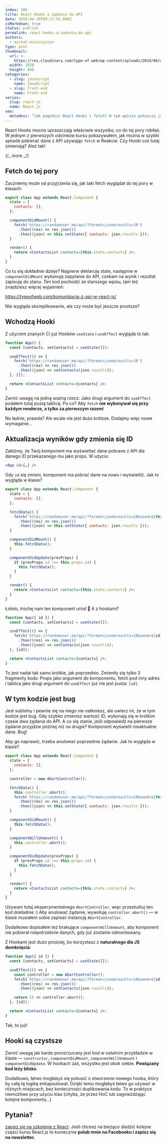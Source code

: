 ```yaml
---
index: 106
title: React Hooks a żądania do API
date: 2019-04-16T09:27:55.000Z
isMarkdown: true
status: publish
permalink: react-hooks-a-zadania-do-api
authors:
  - michal-miszczyszyn
type: post
thumbnail:
  url: >-
    https://res.cloudinary.com/type-of-web/wp-content/uploads/2019/04/aquarium-aquatic-blue-137612.jpg
  width: 1920
  height: 888
categories:
  - slug: javascript
    name: JavaScript
  - slug: front-end
    name: Front-end
series:
  slug: react-js
  name: React.js
seo:
  metadesc: "Jak pogodzić React Hooks i fetch? W tym wpisie pokazuję jak wykonać\_Ajax razem z React Hooks i jak pobierać dane z REST API przez React Hook useEffect."
---
```


React Hooks mocno upraszczają właściwie wszystko, co do tej pory robiłaś. W jednym z pierwszych odcinków kursu pokazywałem, jak można w szybki sposób pobierać dane z API używając `fetch` w Reakcie. Czy Hooki coś tutaj zmieniają? Ależ tak!

{/_ more _/}

## Fetch do tej pory

Zaczniemy może od przyjrzenia się, jak taki fetch wyglądał do tej pory w klasach:

```jsx
export class App extends React.Component {
  state = {
    contacts: [],
  };

  componentDidMount() {
    fetch('https://randomuser.me/api/?format=json&results=10')
      .then((res) => res.json())
      .then((json) => this.setState({ contacts: json.results }));
  }

  render() {
    return <ContactsList contacts={this.state.contacts} />;
  }
}
```

Co tu się dokładnie dzieje? Najpierw deklaruję state, następnie w `componentDidMount` wykonuję zapytanie do API, czekam na wynik i rezultat zapisuję do stanu. Ten kod pochodzi ze starszego wpisu, tam też znajdziesz więcej wyjaśnień:

https://typeofweb.com/komunikacja-z-api-w-react-js/

Nie wygląda skomplikowanie, ale czy może być jeszcze prostsze?

## Wchodzą Hooki

Z użyciem znanych Ci już Hooków `useState` i `useEffect` wygląda to tak:

```jsx
function App() {
  const [contacts, setContacts] = useState([]);

  useEffect(() => {
    fetch('https://randomuser.me/api/?format=json&results=10')
      .then((res) => res.json())
      .then((json) => setContacts(json.results));
  }, []);

  return <ContactsList contacts={contacts} />;
}
```

Zwróć uwagę na jedną ważną rzecz: Jako drugi argument do `useEffect` podałem tutaj pustą tablicę. Po co? Aby `fetch` **nie wykonywał się przy każdym renderze, a tylko za pierwszym razem**!

No ładnie, prawda? Ale wcale nie jest dużo krótsze. Dodajmy więc nowe wymaganie…

## Aktualizacja wyników gdy zmienia się ID

Załóżmy, że Twój komponent ma wyświetlać dane pobrane z API dla danego ID przekazanego mu jako props. W użyciu:

```jsx
<App id={…} />
```

Gdy `id` się zmieni, komponent ma pobrać dane na nowo i wyświetlić. Jak to wygląda w klasie?

```jsx
export class App extends React.Component {
  state = {
    contacts: [],
  };

  fetchData() {
    fetch(`https://randomuser.me/api/?format=json&results=10&seed=${this.props.id}`)
      .then((res) => res.json())
      .then((json) => this.setState({ contacts: json.results }));
  }

  componentDidMount() {
    this.fetchData();
  }

  componentDidUpdate(prevProps) {
    if (prevProps.id !== this.props.id) {
      this.fetchData();
    }
  }

  render() {
    return <ContactsList contacts={this.state.contacts} />;
  }
}
```

Łołoło, trochę nam ten komponent urósł 🤔 A z hookami?

```jsx
function App({ id }) {
  const [contacts, setContacts] = useState([]);

  useEffect(() => {
    fetch(`https://randomuser.me/api/?format=json&results=10&seed=${id}`)
      .then((res) => res.json())
      .then((json) => setContacts(json.results));
  }, [id]);

  return <ContactsList contacts={contacts} />;
}
```

To jest nadal tak samo krótkie, jak poprzednio. Zmieniły się tylko 3 fragmenty kodu: Props jako argument do komponentu, fetch pod inny adres i tablica jako drugi argument do `useEffect` już nie jest pusta: `[id]`.

## W tym kodzie jest bug

Jest subtelny i pewnie się na niego nie natkniesz, ale uwierz mi, że w tym kodzie jest bug. Gdy szybko zmienisz wartość ID, wykonają się w krótkim czasie dwa żądania do API. A co się stanie, jeśli odpowiedź na pierwsze żądanie przyjdzie później niż na drugie? Komponent wyświetli nieaktualne dane. Bug!

Aby go naprawić, trzeba anulować poprzednie żądanie. Jak to wygląda w klasie?

```jsx
export class App extends React.Component {
  state = {
    contacts: [],
  };

  controller = new AbortController();

  fetchData() {
    this.controller.abort();
    fetch(`https://randomuser.me/api/?format=json&results=10&seed=${this.props.id}`, { signal: this.controller.signal })
      .then((res) => res.json())
      .then((json) => this.setState({ contacts: json.results }));
  }

  componentDidMount() {
    this.fetchData();
  }

  componentWillUnmount() {
    this.controller.abort();
  }

  componentDidUpdate(prevProps) {
    if (prevProps.id !== this.props.id) {
      this.fetchData();
    }
  }

  render() {
    return <ContactsList contacts={this.state.contacts} />;
  }
}
```

Używam tutaj eksperymentalnego `AbortController`, więc przestudiuj ten kod dokładnie :) Aby anulować żądanie, wywołuję `controller.abort()` — w klasie musiałem sobie zapisać instancję `AbortController`.

Dodatkowo dopisałem też brakujące `componentWillUnmount`, aby komponent nie pobierał niepotrzebnie danych, gdy już zostanie odmontowany.

Z Hookami jest dużo prościej, bo korzystasz z **naturalnego dla JS domknięcia**:

```jsx
function App({ id }) {
  const [contacts, setContacts] = useState([]);

  useEffect(() => {
    const controller = new AbortController();
    fetch(`https://randomuser.me/api/?format=json&results=10&seed=${id}`, { signal: controller.signal })
      .then((res) => res.json())
      .then((json) => setContacts(json.results));

    return () => controller.abort();
  }, [id]);

  return <ContactsList contacts={contacts} />;
}
```

Tak, to już!

## Hooki są czystsze

Zwróć uwagę jak bardo porozrzucany jest kod w ostatnim przykładzie w klasie — `constructor`, `componentDidMount`, `componentWillUnmount` i `componentDidUpdate`. W hookach zaś, wszystko jest obok siebie. **Powiązany kod leży blisko**.

Dodatkowo, łatwo mogłabyś się pokusić o stworzenie nowego hooka, który by całą tę logikę enkapsulował. Dzięki temu mogłabyś łatwo go używać w różnych miejscach, bez konieczności duplikowania kodu. To w praktyce niemożliwe przy użyciu klas (chyba, że przez HoC lub zagnieżdżając kolejne komponenty…)

## Pytania?

<a href="https://szkolenia.typeofweb.com/" target="_blank">zapisz się na szkolenie z React</a>. Jeśli chcesz na bieżąco śledzić kolejne części kursu React.js to koniecznie <strong>polub mnie na Facebooku i zapisz się na newsletter.</strong>
<NewsletterForm />
<FacebookPageWidget />
